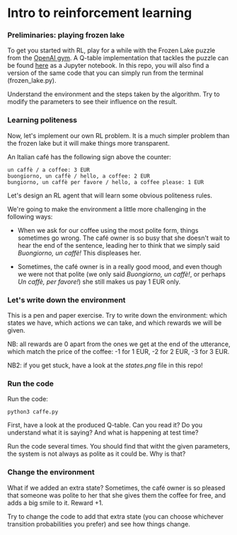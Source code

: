 # Intro to reinforcement learning

### Preliminaries: playing frozen lake

To get you started with RL, play for a while with the Frozen Lake puzzle from the [OpenAI gym](https://gym.openai.com/envs/FrozenLake-v0/). A Q-table implementation that tackles the puzzle can be found [here](https://github.com/simoninithomas/Deep_reinforcement_learning_Course/blob/master/Q%20learning/Q%20Learning%20with%20FrozenLake.ipynb) as a Jupyter notebook. In this repo, you will also find a version of the same code that you can simply run from the terminal (frozen_lake.py).

Understand the environment and the steps taken by the algorithm. Try to modify the parameters to see their influence on the result.


### Learning politeness

Now, let's implement our own RL problem. It is a much simpler problem than the frozen lake but it will make things more transparent.

An Italian café has the following sign above the counter:

```
un caffè / a coffee: 3 EUR
buongiorno, un caffè / hello, a coffee: 2 EUR
bungiorno, un caffè per favore / hello, a coffee please: 1 EUR
```

Let's design an RL agent that will learn some obvious politeness rules.

We're going to make the environment a little more challenging in the following ways:

* When we ask for our coffee using the most polite form, things sometimes go wrong. The café owner is so busy that she doesn't wait to hear the end of the sentence, leading her to think that we simply said *Buongiorno, un caffè!* This displeases her.

* Sometimes, the café owner is in a really good mood, and even though we were not that polite (we only said *Buongiorno, un caffè!*, or perhaps *Un caffè, per favore!*) she still makes us pay 1 EUR only.


### Let's write down the environment

This is a pen and paper exercise. Try to write down the environment: which states we have, which actions we can take, and which rewards we will be given. 

NB: all rewards are 0 apart from the ones we get at the end of the utterance, which match the price of the coffee: -1 for 1 EUR, -2 for 2 EUR, -3 for 3 EUR.

NB2: if you get stuck, have a look at the *states.png* file in this repo!


### Run the code

Run the code:

`python3 caffe.py`

First, have a look at the produced Q-table. Can you read it? Do you understand what it is saying? And what is happening at test time?

Run the code several times. You should find that witht the given parameters, the system is not always as polite as it could be. Why is that?



### Change the environment

What if we added an extra state? Sometimes, the café owner is so pleased that someone was polite to her that she gives them the coffee for free, and adds a big smile to it. Reward +1.

Try to change the code to add that extra state (you can choose whichever transition probabilities you prefer) and see how things change.
